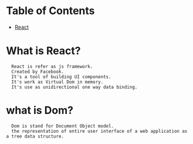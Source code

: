 # Table of Contents

- [React](#What-is-React?)

# What is React?
 
      React is refer as js framework.
      Created by Facebook.
      It's a tool of building UI components.
      It's work as Virtual Dom in memory.
      It's use as unidirectional one way data binding.

# what is Dom?
 
      Dom is stand for Document Object model.
      the representation of entire user interface of a web application as a tree data structure.
      